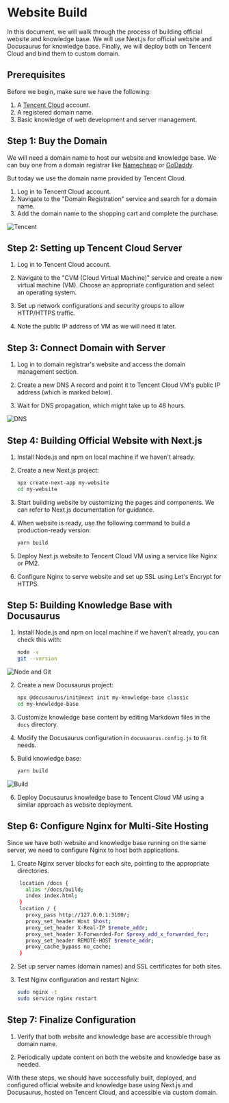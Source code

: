 # Website Build

In this document, we will walk through the process of building official website and knowledge base. We will use Next.js
for official website and Docusaurus for knowledge base. Finally, we will deploy both on Tencent Cloud and bind them to
custom domain.

## Prerequisites

Before we begin, make sure we have the following:

1. A [Tencent Cloud](https://cloud.tencent.com/) account.
2. A registered domain name.
3. Basic knowledge of web development and server management.

## Step 1: Buy the Domain

We will need a domain name to host our website and knowledge base. We can buy one from a domain registrar
like [Namecheap](https://www.namecheap.com/) or [GoDaddy](https://www.godaddy.com/).

But today we use the domain name provided by Tencent Cloud.

1. Log in to Tencent Cloud account.
2. Navigate to the "Domain Registration" service and search for a domain name.
3. Add the domain name to the shopping cart and complete the purchase.

![Tencent](https://cdn.littleor.cn/assert/202310191638138.png)

## Step 2: Setting up Tencent Cloud Server

1. Log in to Tencent Cloud account.

2. Navigate to the "CVM (Cloud Virtual Machine)" service and create a new virtual machine (VM). Choose an appropriate
   configuration and select an operating system.

3. Set up network configurations and security groups to allow HTTP/HTTPS traffic.

4. Note the public IP address of VM as we will need it later.

## Step 3: Connect Domain with Server

1. Log in to domain registrar's website and access the domain management section.

2. Create a new DNS A record and point it to Tencent Cloud VM's public IP address (which is marked below).

3. Wait for DNS propagation, which might take up to 48 hours.

![DNS](https://cdn.littleor.cn/assert/202310191641639.png)

## Step 4: Building Official Website with Next.js

1. Install Node.js and npm on local machine if we haven't already.

2. Create a new Next.js project:

   ```bash
   npx create-next-app my-website
   cd my-website
   ```

3. Start building website by customizing the pages and components. We can refer to Next.js documentation for guidance.

4. When website is ready, use the following command to build a production-ready version:

   ```bash
   yarn build
   ```

5. Deploy Next.js website to Tencent Cloud VM using a service like Nginx or PM2.

6. Configure Nginx to serve website and set up SSL using Let's Encrypt for HTTPS.

## Step 5: Building Knowledge Base with Docusaurus

1. Install Node.js and npm on local machine if we haven't already, you can check this with:

   ```bash
   node -v
   git --version
   ```

![Node and Git](https://cdn.littleor.cn/assert/202310191644132.png)

2. Create a new Docusaurus project:

   ```bash
   npx @docusaurus/init@next init my-knowledge-base classic
   cd my-knowledge-base
   ```

3. Customize knowledge base content by editing Markdown files in the `docs` directory.

4. Modify the Docusaurus configuration in `docusaurus.config.js` to fit needs.

5. Build knowledge base:

   ```bash
   yarn build
   ```

![Build](https://cdn.littleor.cn/assert/202310191643893.png)

6. Deploy Docusaurus knowledge base to Tencent Cloud VM using a similar approach as website deployment.

## Step 6: Configure Nginx for Multi-Site Hosting

Since we have both website and knowledge base running on the same server, we need to configure Nginx to host both
applications.

1. Create Nginx server blocks for each site, pointing to the appropriate directories.

```bash
    location /docs {
      alias */docs/build;
      index index.html;
    }
    location / {
      proxy_pass http://127.0.0.1:3100/;
      proxy_set_header Host $host;
      proxy_set_header X-Real-IP $remote_addr;
      proxy_set_header X-Forwarded-For $proxy_add_x_forwarded_for;
      proxy_set_header REMOTE-HOST $remote_addr;
      proxy_cache_bypass no_cache;
    }
```

2. Set up server names (domain names) and SSL certificates for both sites.

3. Test Nginx configuration and restart Nginx:

   ```bash
   sudo nginx -t
   sudo service nginx restart
   ```

## Step 7: Finalize Configuration

1. Verify that both website and knowledge base are accessible through domain name.

2. Periodically update content on both the website and knowledge base as needed.

With these steps, we should have successfully built, deployed, and configured official website and knowledge base using
Next.js and Docusaurus, hosted on Tencent Cloud, and accessible via custom domain.
